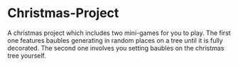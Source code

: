 # Christmas-Project
A christmas project which includes two mini-games for you to play. The first one features baubles generating in random places on a tree until it is fully decorated. The second one involves you setting baubles on the christmas tree yourself.

